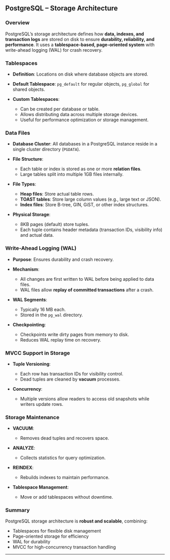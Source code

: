 ## PostgreSQL – Storage Architecture

### Overview

PostgreSQL’s storage architecture defines how **data, indexes, and transaction logs** are stored on disk to ensure **durability, reliability, and performance**. It uses a **tablespace-based, page-oriented system** with write-ahead logging (WAL) for crash recovery.

### Tablespaces

* **Definition**: Locations on disk where database objects are stored.
* **Default Tablespace**: `pg_default` for regular objects, `pg_global` for shared objects.
* **Custom Tablespaces**:

  * Can be created per database or table.
  * Allows distributing data across multiple storage devices.
  * Useful for performance optimization or storage management.

### Data Files

* **Database Cluster**: All databases in a PostgreSQL instance reside in a single cluster directory (`PGDATA`).
* **File Structure**:

  * Each table or index is stored as one or more **relation files**.
  * Large tables split into multiple 1GB files internally.
* **File Types**:

  * **Heap files**: Store actual table rows.
  * **TOAST tables**: Store large column values (e.g., large text or JSON).
  * **Index files**: Store B-tree, GIN, GiST, or other index structures.
* **Physical Storage**:

  * 8KB pages (default) store tuples.
  * Each tuple contains header metadata (transaction IDs, visibility info) and actual data.

### Write-Ahead Logging (WAL)

* **Purpose**: Ensures durability and crash recovery.
* **Mechanism**:

  * All changes are first written to WAL before being applied to data files.
  * WAL files allow **replay of committed transactions** after a crash.
* **WAL Segments**:

  * Typically 16 MB each.
  * Stored in the `pg_wal` directory.
* **Checkpointing**:

  * Checkpoints write dirty pages from memory to disk.
  * Reduces WAL replay time on recovery.

### MVCC Support in Storage

* **Tuple Versioning**:

  * Each row has transaction IDs for visibility control.
  * Dead tuples are cleaned by **vacuum** processes.
* **Concurrency**:

  * Multiple versions allow readers to access old snapshots while writers update rows.

### Storage Maintenance

* **VACUUM**:

  * Removes dead tuples and recovers space.
* **ANALYZE**:

  * Collects statistics for query optimization.
* **REINDEX**:

  * Rebuilds indexes to maintain performance.
* **Tablespace Management**:

  * Move or add tablespaces without downtime.

### Summary

PostgreSQL storage architecture is **robust and scalable**, combining:

* Tablespaces for flexible disk management
* Page-oriented storage for efficiency
* WAL for durability
* MVCC for high-concurrency transaction handling

---
